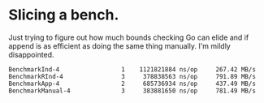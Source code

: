 # Slicing a bench.

Just trying to figure out how much bounds checking Go can elide and if append is as efficient as doing the same thing manually. I'm mildly disappointed.

    BenchmarkInd-4      	       1	1121821884 ns/op	 267.42 MB/s
    BenchmarkRInd-4     	       3	 378838563 ns/op	 791.89 MB/s
    BenchmarkApp-4      	       2	 685736934 ns/op	 437.49 MB/s
    BenchmarkManual-4   	       3	 383881650 ns/op	 781.49 MB/s